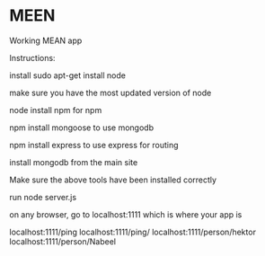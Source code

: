# MEEN

Working MEAN app

Instructions:

install 
sudo apt-get install node

make sure you have the most updated version of node

node install npm for npm

npm install mongoose to use mongodb

npm install express to use express for routing

install mongodb from the main site

Make sure the above tools have been installed correctly


run node server.js 

on any browser, go to localhost:1111
which is where your app is

localhost:1111/ping
localhost:1111/ping/<Blah>
localhost:1111/person/hektor
localhost:1111/person/Nabeel 
